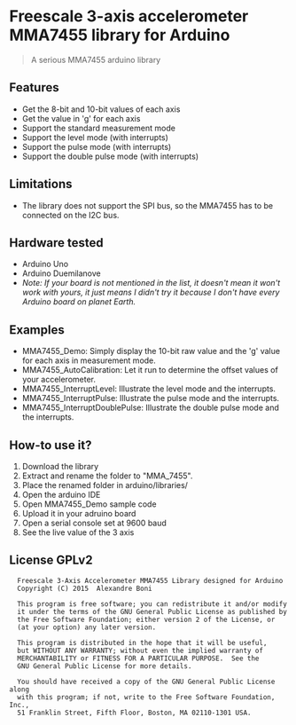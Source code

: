 # Freescale 3-axis accelerometer MMA7455 library for Arduino
> A serious MMA7455 arduino library

## Features
* Get the 8-bit and 10-bit values of each axis
* Get the value in 'g' for each axis
* Support the standard measurement mode
* Support the level mode (with interrupts)
* Support the pulse mode (with interrupts)
* Support the double pulse mode (with interrupts)

## Limitations
* The library does not support the SPI bus, so the MMA7455 has to be connected on the I2C bus.

## Hardware tested
* Arduino Uno
* Arduino Duemilanove
* *Note: If your board is not mentioned in the list,
it doesn't mean it won't work with yours, it just means I didn't try it
because I don't have every Arduino board on planet Earth.*

## Examples
* MMA7455_Demo: Simply display the 10-bit raw value and the 'g' value for each axis in measurement mode.
* MMA7455_AutoCalibration: Let it run to determine the offset values of your accelerometer.
* MMA7455_InterruptLevel: Illustrate the level mode and the interrupts.
* MMA7455_InterruptPulse: Illustrate the pulse mode and the interrupts.
* MMA7455_InterruptDoublePulse: Illustrate the double pulse mode and the interrupts.

## How-to use it?
1. Download the library
2. Extract and rename the folder to "MMA_7455".
3. Place the renamed folder in arduino/libraries/
4. Open the arduino IDE
5. Open MMA7455_Demo sample code
6. Upload it in your adruino board
7. Open a serial console set at 9600 baud
8. See the live value of the 3 axis

## License GPLv2
```
  Freescale 3-Axis Accelerometer MMA7455 Library designed for Arduino
  Copyright (C) 2015  Alexandre Boni
  
  This program is free software; you can redistribute it and/or modify
  it under the terms of the GNU General Public License as published by
  the Free Software Foundation; either version 2 of the License, or
  (at your option) any later version.
  
  This program is distributed in the hope that it will be useful,
  but WITHOUT ANY WARRANTY; without even the implied warranty of
  MERCHANTABILITY or FITNESS FOR A PARTICULAR PURPOSE.  See the
  GNU General Public License for more details.
  
  You should have received a copy of the GNU General Public License along
  with this program; if not, write to the Free Software Foundation, Inc.,
  51 Franklin Street, Fifth Floor, Boston, MA 02110-1301 USA.
```
